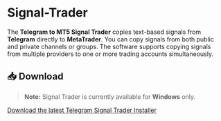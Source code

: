 # Signal-Trader
The **Telegram to MT5 Signal Trader** copies text-based signals from **Telegram** directly to **MetaTrader**. You can copy signals from both public and private channels or groups. The software supports copying signals from multiple providers to one or more trading accounts simultaneously.

## 📥 Download

> **Note:** Signal Trader is currently available for **Windows** only.

[Download the latest Telegram Signal Trader Installer](https://github.com/LukiRoth/Signal-Trader-Release/releases/download/v0.1.0/Telegram.Signal.Trader_0.1.0_x64_en-US.msi)
